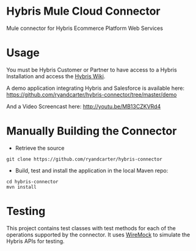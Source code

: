 
Hybris Mule Cloud Connector
=======
Mule connector for Hybris Ecommerce Platform Web Services

Usage
=====
You must be Hybris Customer or Partner to have access to a Hybris Installation and access the [Hybris Wiki](https://wiki.hybris.com/display/release5/WebService+API+-+Reference).

A demo application integrating Hybris and Salesforce is available here: https://github.com/ryandcarter/hybris-connector/tree/master/demo

And a Video Screencast here: http://youtu.be/MB13CZKVRd4


Manually Building the Connector
===============================

* Retrieve the source

```
git clone https://github.com/ryandcarter/hybris-connector
```

* Build, test and install the application in the local Maven repo:

```
cd hybris-connector
mvn install
```

Testing
=======
This project contains test classes with test methods for each of the operations supported by the connector. It uses [WireMock](http://wiremock.org/) to simulate the Hybris APIs for testing.
